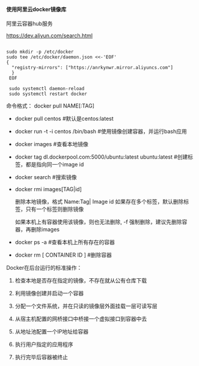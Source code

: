 

#### 使用阿里云docker镜像库

阿里云容器hub服务  

https://dev.aliyun.com/search.html


```shell

sudo mkdir -p /etc/docker
sudo tee /etc/docker/daemon.json <<-'EOF'
{
  "registry-mirrors": ["https://anrkynwr.mirror.aliyuncs.com"]
  }
 EOF

 sudo systemctl daemon-reload
 sudo systemctl restart docker

```  


命令格式： docker pull NAME[:TAG]

- docker pull centos  #默认是centos:latest
- docker run -t -i centos /bin/bash #使用镜像创建容器，并运行bash应用
- docker images #查看本地镜像
- docker tag dl.dockerpool.com:5000/ubuntu:latest  ubuntu:latest #创建标签，都是指向同一个image id
- docker search #搜索镜像
- docker rmi images[TAG|id]  
	
	删除本地镜像，格式  Name:Tag| Image id  如果存在多个标签，默认删除标签，只有一个标签则删除镜像

	如果本机上有容器使用该镜像，则也无法删除, -f 强制删除，建议先删除容器，再删除images

- docker ps -a #查看本机上所有存在的容器

- docker rm [ CONTAINER ID ]  #删除容器



Docker在后台运行的标准操作：

1. 检查本地是否存在指定的镜像，不存在就从公有仓库下载

2. 利用镜像创建并启动一个容器

3. 分配一个文件系统，并在只读的镜像层外面挂载一层可读写层

4. 从宿主机配置的网桥接口中桥接一个虚拟接口到容器中去

5. 从地址池配置一个IP地址给容器

6. 执行用户指定的应用程序

7. 执行完毕后容器被终止
